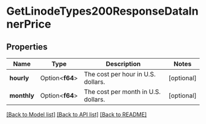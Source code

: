 # GetLinodeTypes200ResponseDataInnerPrice

## Properties

Name | Type | Description | Notes
------------ | ------------- | ------------- | -------------
**hourly** | Option<**f64**> | The cost per hour in U.S. dollars. | [optional]
**monthly** | Option<**f64**> | The cost per month in U.S. dollars. | [optional]

[[Back to Model list]](../README.md#documentation-for-models) [[Back to API list]](../README.md#documentation-for-api-endpoints) [[Back to README]](../README.md)


